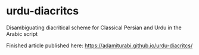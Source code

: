 # urdu-diacritcs
Disambiguating diacritical scheme for Classical Persian and Urdu in the Arabic script

Finished article published here: https://adamiturabi.github.io/urdu-diacritcs/
